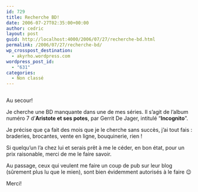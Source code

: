 ```yaml
---
id: 729
title: Recherche BD!
date: 2006-07-27T02:35:00+00:00
author: cedric
layout: post
guid: http://localhost:4000/2006/07/27/recherche-bd.html
permalink: /2006/07/27/recherche-bd/
wp_crosspost_destination:
  - akyrho.wordpress.com
wordpress_post_id:
  - "631"
categories:
  - Non classé
---
```

<img src="https://i1.wp.com/bedetheque.com/thb_couv/aristote07_20022002.jpg?w=900" alt="" data-recalc-dims="1" />

Au secour!

Je cherche une BD manquante dans une de mes séries. Il s’agit de l’album numéro 7 d’**Aristote et ses potes**, par Gerrit De Jager, intitulé “**Incognito**”.

Je précise que ça fait des mois que je le cherche sans succès, j’ai tout fais : braderies, brocantes, vente en ligne, bouquinerie, rien !

Si quelqu’un l’a chez lui et serais prêt à me le céder, en bon état, pour un prix raisonable, merci de me le faire savoir.

Au passage, ceux qui veulent me faire un coup de pub sur leur blog (sûrement plus lu que le mien), sont bien évidemment autorisés à le faire 😉

Merci!